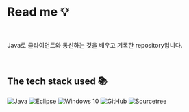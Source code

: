 # Read me 💡

<br>

Java로 클라이언트와 통신하는 것을 배우고 기록한 repository입니다.

<br>

## The tech stack used 📚
![Java](https://img.shields.io/badge/java-007396?style=flat&logo=Java&logoColor=white)
![Eclipse](https://img.shields.io/badge/Eclipse-2C2255?style=flat&logo=eclipseide&logoColor=white)
![Windows 10](https://img.shields.io/badge/windows10-0078D6?style=flat&logo=windows10&logoColor=white)
![GitHub](https://img.shields.io/badge/github-181717?style=flat&logo=github&logoColor=white)
![Sourcetree](https://img.shields.io/badge/sourcetree-0052CC?style=flat&logo=sourcetree&logoColor=white)

<br>
